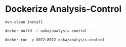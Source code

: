 # Dockerize Analysis-Control

```bash
mvn clean install
```

```bash
docker build -t ooka/analysis-control .
```

```bash
docker run -p 8072:8072 ooka/analysis-control
```